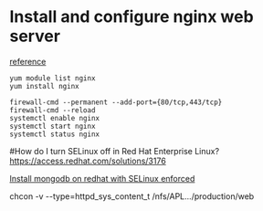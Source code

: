 
# Install and configure nginx web server
[reference](https://access.redhat.com/documentation/en-us/red_hat_enterprise_linux/8/html/deploying_different_types_of_servers/setting-up-and-configuring-nginx_deploying-different-types-of-servers#installing-and-preparing-nginx_setting-up-and-configuring-nginx)
```
yum module list nginx  
yum install nginx  

firewall-cmd --permanent --add-port={80/tcp,443/tcp}  
firewall-cmd --reload  
systemctl enable nginx
systemctl start nginx
systemctl status nginx
```
#How do I turn SELinux off in Red Hat Enterprise Linux?  
https://access.redhat.com/solutions/3176  

[Install mongodb on redhat with SELinux enforced](https://technixleo.com/install-mongodb-on-centos-alma-rhel-9/)

chcon -v --type=httpd_sys_content_t /nfs/APL.../production/web  

